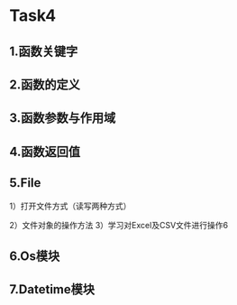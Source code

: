 # Task4
## 1.函数关键字
  
## 2.函数的定义

## 3.函数参数与作用域

## 4.函数返回值

## 5.File
  1）打开文件方式（读写两种方式）
    
  2）文件对象的操作方法
  3）学习对Excel及CSV文件进行操作6
## 6.Os模块
## 7.Datetime模块

